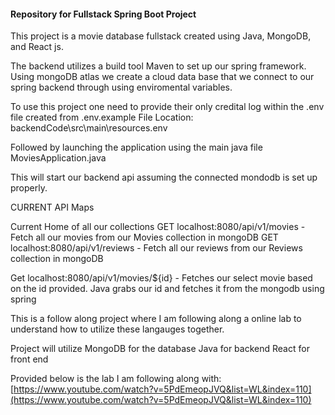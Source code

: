 #### Repository for Fullstack Spring Boot Project  

This project is a movie database fullstack created using Java, MongoDB, and React js.

The backend utilizes a build tool Maven to set up our spring framework. Using mongoDB atlas we create a cloud data base that we connect to our spring backend through using enviromental variables.

To use this project one need to provide their only credital log within the .env file created from .env.example
File Location: backendCode\src\main\resources\.env

Followed by launching the application using the main java file MoviesApplication.java

This will start our backend api assuming the connected mondodb is set up properly.

CURRENT API Maps

Current Home of all our collections
GET localhost:8080/api/v1/movies - Fetch all our movies from our Movies collection in mongoDB
GET localhost:8080/api/v1/reviews - Fetch all our reviews from our Reviews collection in mongoDB

Get localhost:8080/api/v1/movies/${id} - Fetches our select movie based on the id provided. Java grabs our id and fetches it from the mongodb using spring




This is a follow along project where I am following along a online lab to understand how to utilize these langauges together.

Project will utilize MongoDB for the database
Java for backend
React for front end


Provided below is the lab I am following along with: 
[https://www.youtube.com/watch?v=5PdEmeopJVQ&list=WL&index=110](https://www.youtube.com/watch?v=5PdEmeopJVQ&list=WL&index=110)
